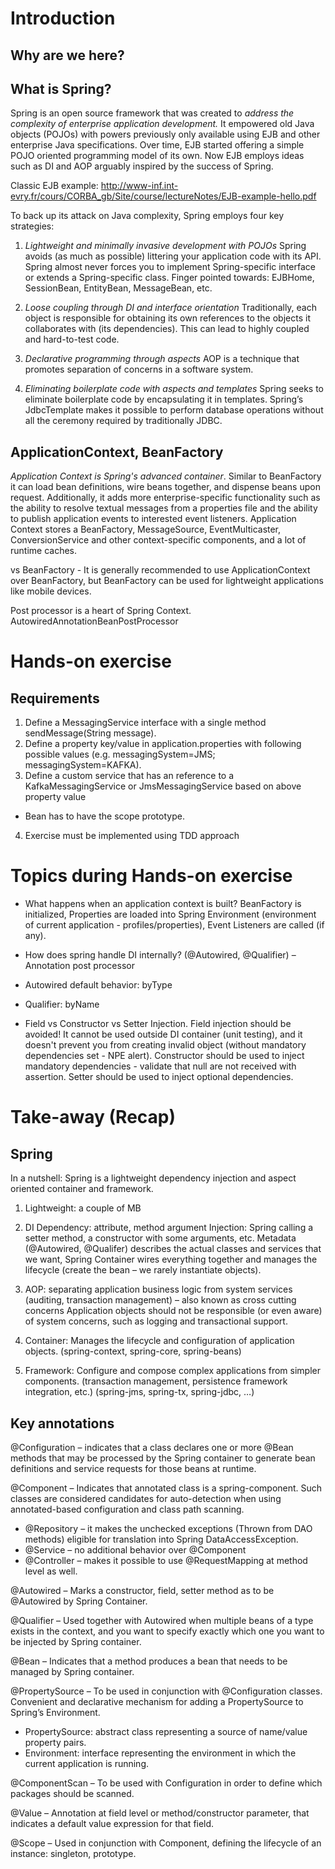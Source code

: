 # Introduction

## Why are we here?

## What is Spring?

Spring is an open source framework that was created to *address the complexity of enterprise application development.*
It empowered old Java objects (POJOs) with powers previously only available using EJB and other enterprise Java specifications.
Over time, EJB started offering a simple POJO oriented programming model of its own. Now EJB employs ideas such as DI and AOP arguably inspired by the success of Spring.

Classic EJB example:
http://www-inf.int-evry.fr/cours/CORBA_gb/Site/course/lectureNotes/EJB-example-hello.pdf

To back up its attack on Java complexity, Spring employs four key strategies:
1. *Lightweight and minimally invasive development with POJOs*
Spring avoids (as much as possible) littering your application code with its API. 
Spring almost never forces you to implement Spring-specific interface or extends a Spring-specific class.
Finger pointed towards: EJBHome, SessionBean, EntityBean, MessageBean, etc.

2. *Loose coupling through DI and interface orientation*
Traditionally, each object is responsible for obtaining its own references to the objects it collaborates with (its dependencies). 
This can lead to highly coupled and hard-to-test code.

3. *Declarative programming through aspects*
AOP is a technique that promotes separation of concerns in a software system.

4. *Eliminating boilerplate code with aspects and templates*
Spring seeks to eliminate boilerplate code by encapsulating it in templates. 
Spring’s JdbcTemplate makes it possible to perform database operations without all the ceremony required by traditionally JDBC.

## ApplicationContext, BeanFactory

*Application Context is Spring's advanced container*. Similar to BeanFactory it can load bean definitions, wire beans together, and dispense beans upon request. 
Additionally, it adds more enterprise-specific functionality such as the ability to resolve textual messages from a properties file and the ability to publish application events to interested event listeners.
Application Context stores a BeanFactory, MessageSource, EventMulticaster, ConversionService and other context-specific components, and a lot of runtime caches.

vs BeanFactory - It is generally recommended to use ApplicationContext over BeanFactory, but BeanFactory can be used for lightweight applications like mobile devices.

Post processor is a heart of Spring Context.
AutowiredAnnotationBeanPostProcessor

# Hands-on exercise

## Requirements

1. Define a MessagingService interface with a single method sendMessage(String message).
2. Define a property key/value in application.properties with following possible values (e.g. messagingSystem=JMS; messagingSystem=KAFKA).
3. Define a custom service that has an reference to a KafkaMessagingService or JmsMessagingService based on above property value
- Bean has to have the scope prototype.
4. Exercise must be implemented using TDD approach

# Topics during Hands-on exercise
- What happens when an application context is built?
BeanFactory is initialized, Properties are loaded into Spring Environment (environment of current application - profiles/properties), Event Listeners are called (if any).

- How does spring handle DI internally?
(@Autowired, @Qualifier) – Annotation post processor

- Autowired default behavior: byType

- Qualifier: byName

- Field vs Constructor vs Setter Injection. Field injection should be avoided! It cannot be used outside DI container (unit testing), and it doesn't prevent you from creating invalid object (without mandatory dependencies set - NPE alert). Constructor should be used to inject mandatory dependencies - validate that null are not received with assertion. Setter should be used to inject optional dependencies.

# Take-away (Recap)

## Spring

In a nutshell: Spring is a lightweight dependency injection and aspect oriented container and framework.
1. Lightweight: a couple of MB

2. DI
Dependency: attribute, method argument
Injection: Spring calling a setter method, a constructor with some arguments, etc.
Metadata (@Autowired, @Qualifer) describes the actual classes and services that we want, Spring Container wires everything together and manages the lifecycle (create the bean – we rarely instantiate objects).

3. AOP: separating application business logic from system services (auditing, transaction management) – also known as cross cutting concerns
Application objects should not be responsible (or even aware) of system concerns, such as logging and transactional support.

4. Container: Manages the lifecycle and configuration of application objects. (spring-context, spring-core, spring-beans)

5. Framework: Configure and compose complex applications from simpler components. (transaction management, persistence framework integration, etc.) (spring-jms, spring-tx, spring-jdbc, …)

## Key annotations

@Configuration – indicates that a class declares one or more @Bean methods that may be processed by the Spring container to generate bean definitions and service requests for those beans at runtime.

@Component – Indicates that annotated class is a spring-component. Such classes are considered candidates for auto-detection when using annotated-based configuration and class path scanning.
-	@Repository – it makes the unchecked exceptions (Thrown from DAO methods) eligible for translation into Spring DataAccessException.
-	@Service – no additional behavior over @Component
-	@Controller – makes it possible to use @RequestMapping at method level as well.

@Autowired – Marks a constructor, field, setter method as to be @Autowired by Spring Container.

@Qualifier – Used together with Autowired when multiple beans of a type exists in the context, and you want to specify exactly which one you want to be injected by Spring container.

@Bean – Indicates that a method produces a bean that needs to be managed by Spring container.

@PropertySource – To be used in conjunction with @Configuration classes. Convenient and declarative mechanism for adding a PropertySource to Spring’s Environment.
-	PropertySource: abstract class representing a source of name/value property pairs.
-	Environment: interface representing the environment in which the current application is running.

@ComponentScan – To be used with Configuration in order to define which packages should be scanned.

@Value – Annotation at field level or method/constructor parameter, that indicates a default value expression for that field.

@Scope – Used in conjunction with Component, defining the lifecycle of an instance: singleton, prototype.
